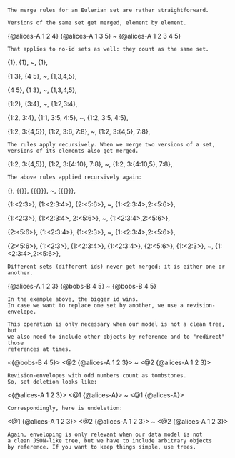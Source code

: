 ```
The merge rules for an Eulerian set are rather straightforward.
```
```
Versions of the same set get merged, element by element.
```
{@alices-A 1 2 4}
{@alices-A 1 3 5}
    ~
{@alices-A 1 2 3 4 5}
```
That applies to no-id sets as well: they count as the same set.
```
{1},
{1},
    ~,
{1},

{1 3},
{4 5},
    ~,
{1,3,4,5},

{4 5},
{1 3},
    ~,
{1,3,4,5},

{1:2},
{3:4},
~,
{1:2,3:4},

{1:2, 3:4},
{1:1, 3:5, 4:5},
~,
{1:2, 3:5, 4:5},

{1:2, 3:{4,5}},
{1:2, 3:6, 7:8},
~,
{1:2, 3:{4,5}, 7:8},

```
The rules apply recursively. When we merge two versions of a set,
versions of its elements also get merged.
```
{1:2, 3:{4,5}},
{1:2, 3:{4:10}, 7:8},
~,
{1:2, 3:{4:10,5}, 7:8},

```
The above rules applied recursively again:
```
{},
{{}},
{{{}}},
~,
{{{}}},

{1:<2:3>},
{1:<2:3:4>},
{2:<5:6>},
~,
{1:<2:3:4>,2:<5:6>},

{1:<2:3>},
{1:<2:3:4>, 2:<5:6>},
~,
{1:<2:3:4>,2:<5:6>},

{2:<5:6>},
{1:<2:3:4>},
{1:<2:3>},
~,
{1:<2:3:4>,2:<5:6>},

{2:<5:6>},
{1:<2:3>},
{1:<2:3:4>},
{1:<2:3:4>},
{2:<5:6>},
{1:<2:3>},
~,
{1:<2:3:4>,2:<5:6>},

```
Different sets (different ids) never get merged; it is either one or another.
```
{@alices-A 1 2 3}
{@bobs-B 4 5}
    ~
{@bobs-B 4 5}

```
In the example above, the bigger id wins.
In case we want to replace one set by another, we use a revision-envelope.

This operation is only necessary when our model is not a clean tree, but
we also need to include other objects by reference and to "redirect" those
references at times.
```
<{@bobs-B 4 5}>
<@2 {@alices-A 1 2 3}>
    ~
<@2 {@alices-A 1 2 3}>

```
Revision-envelopes with odd numbers count as tombstones.
So, set deletion looks like:
```
<{@alices-A 1 2 3}>
<@1 {@alices-A}>
    ~
<@1 {@alices-A}>

```
Correspondingly, here is undeletion:
```
<@1 {@alices-A 1 2 3}>
<@2 {@alices-A 1 2 3}>
    ~
<@2 {@alices-A 1 2 3}>

```
Again, enveloping is only relevant when our data model is not
a clean JSON-like tree, but we have to include arbitrary objects
by reference. If you want to keep things simple, use trees.
```

